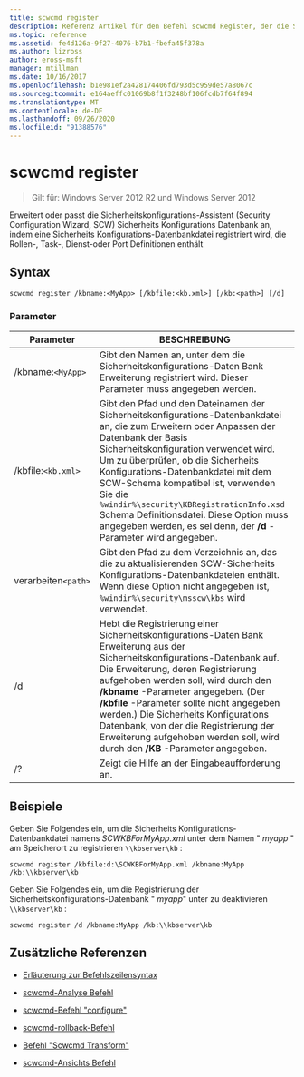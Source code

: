 ```yaml
---
title: scwcmd register
description: Referenz Artikel für den Befehl scwcmd Register, der die Sicherheits Konfigurations Datenbank des Sicherheitskonfigurations-Assistenten (Security Configuration Wizard, SCW) erweitert oder anpasst, indem eine Sicherheits Konfigurations-Datenbankdatei registriert wird, die Rollen-, Task-, Dienst-oder Port Definitionen enthält.
ms.topic: reference
ms.assetid: fe4d126a-9f27-4076-b7b1-fbefa45f378a
ms.author: lizross
author: eross-msft
manager: mtillman
ms.date: 10/16/2017
ms.openlocfilehash: b1e981ef2a428174406fd793d5c959de57a8067c
ms.sourcegitcommit: e164aeffc01069b8f1f3248bf106fcdb7f64f894
ms.translationtype: MT
ms.contentlocale: de-DE
ms.lasthandoff: 09/26/2020
ms.locfileid: "91388576"
---
```

# <a name="scwcmd-register"></a>scwcmd register

> Gilt für: Windows Server 2012 R2 und Windows Server 2012

Erweitert oder passt die Sicherheitskonfigurations-Assistent (Security Configuration Wizard, SCW) Sicherheits Konfigurations Datenbank an, indem eine Sicherheits Konfigurations-Datenbankdatei registriert wird, die Rollen-, Task-, Dienst-oder Port Definitionen enthält

## <a name="syntax"></a>Syntax

```
scwcmd register /kbname:<MyApp> [/kbfile:<kb.xml>] [/kb:<path>] [/d]
```

### <a name="parameters"></a>Parameter

| Parameter | BESCHREIBUNG |
|--|--|
| /kbname:`<MyApp>` | Gibt den Namen an, unter dem die Sicherheitskonfigurations-Daten Bank Erweiterung registriert wird. Dieser Parameter muss angegeben werden. |
| /kbfile:`<kb.xml>` | Gibt den Pfad und den Dateinamen der Sicherheitskonfigurations-Datenbankdatei an, die zum Erweitern oder Anpassen der Datenbank der Basis Sicherheitskonfiguration verwendet wird. Um zu überprüfen, ob die Sicherheits Konfigurations-Datenbankdatei mit dem SCW-Schema kompatibel ist, verwenden Sie die `%windir%\security\KBRegistrationInfo.xsd` Schema Definitionsdatei. Diese Option muss angegeben werden, es sei denn, der **/d** -Parameter wird angegeben. |
| verarbeiten`<path>` | Gibt den Pfad zu dem Verzeichnis an, das die zu aktualisierenden SCW-Sicherheits Konfigurations-Datenbankdateien enthält. Wenn diese Option nicht angegeben ist, `%windir%\security\msscw\kbs` wird verwendet. |
| /d | Hebt die Registrierung einer Sicherheitskonfigurations-Daten Bank Erweiterung aus der Sicherheitskonfigurations-Datenbank auf. Die Erweiterung, deren Registrierung aufgehoben werden soll, wird durch den **/kbname** -Parameter angegeben. (Der **/kbfile** -Parameter sollte nicht angegeben werden.) Die Sicherheits Konfigurations Datenbank, von der die Registrierung der Erweiterung aufgehoben werden soll, wird durch den **/KB** -Parameter angegeben. |
| /? | Zeigt die Hilfe an der Eingabeaufforderung an. |

## <a name="examples"></a>Beispiele

Geben Sie Folgendes ein, um die Sicherheits Konfigurations-Datenbankdatei namens *SCWKBForMyApp.xml* unter dem Namen " *myapp* " am Speicherort zu registrieren `\\kbserver\kb` :

```
scwcmd register /kbfile:d:\SCWKBForMyApp.xml /kbname:MyApp /kb:\\kbserver\kb
```

Geben Sie Folgendes ein, um die Registrierung der Sicherheitskonfigurations-Datenbank " *myapp*" unter zu deaktivieren `\\kbserver\kb` :

```
scwcmd register /d /kbname:MyApp /kb:\\kbserver\kb
```

## <a name="additional-references"></a>Zusätzliche Referenzen

- [Erläuterung zur Befehlszeilensyntax](command-line-syntax-key.md)

- [scwcmd-Analyse Befehl](scwcmd-analyze.md)

- [scwcmd-Befehl "configure"](scwcmd-configure.md)

- [scwcmd-rollback-Befehl](scwcmd-rollback.md)

- [Befehl "Scwcmd Transform"](scwcmd-transform.md)

- [scwcmd-Ansichts Befehl](scwcmd-view.md)
